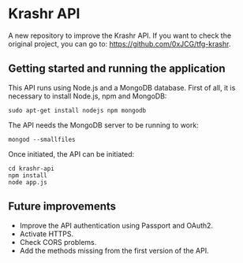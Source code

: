 # Krashr API

A new repository to improve the Krashr API. If you want to check the original project, you can go to: https://github.com/0xJCG/tfg-krashr.

## Getting started and running the application

This API runs using Node.js and a MongoDB database. First of all, it is necessary to install Node.js, npm and MongoDB:

```
sudo apt-get install nodejs npm mongodb
```

The API needs the MongoDB server to be running to work:

```
mongod --smallfiles
```

Once initiated, the API can be initiated:

```
cd krashr-api
npm install
node app.js
```

## Future improvements

* Improve the API authentication using Passport and OAuth2.
* Activate HTTPS.
* Check CORS problems.
* Add the methods missing from the first version of the API.
